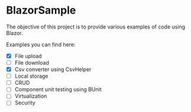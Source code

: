 # BlazorSample

The objective of this project is to provide various examples of code using Blazor.

Examples you can find here: 
- [x] File upload
- [ ] File download
- [x] Csv converter using CsvHelper
- [ ] Local storage
- [ ] CRUD
- [ ] Component unit testing using BUnit
- [ ] Virtualization
- [ ] Security
